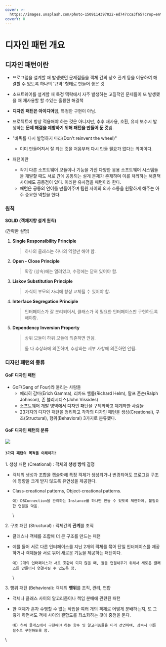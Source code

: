 ```yaml
---
cover: >-
  https://images.unsplash.com/photo-1509114397022-ed747cca3f65?crop=entropy&cs=srgb&fm=jpg&ixid=MnwxOTcwMjR8MHwxfHNlYXJjaHwzfHxjb2xvciUyMG1peHxlbnwwfHx8fDE2NTIyODQ3NjM&ixlib=rb-1.2.1&q=85
coverY: 0
---
```


# 디자인 패턴 개요

## 디자인 패턴이란

* 프로그램을 설계할 때 발생했던 문제점들을 객체 간의 상호 관계 등을 이용하여 해결할 수 있도록 하나의 '규약' 형태로 만들어 놓은 것
* 소프트웨어를 설계할 때 특정 맥락에서 자주 발생하는 고질적인 문제들이 또 발생했을 때 재사용할 할 수있는 훌륭한 해결책
* **디자인 패턴은 아이디어**임, 특정한 구현이 아님.
* 프로젝트에 항상 적용해야 하는 것은 아니지만, 추후 재사용, 호환, 유지 보수시 발생하는 **문제 해결을 예방하기 위해 패턴을 만들어 둔 것**임.



* "바퀴를 다시 발명하지 마라(Don't reinvent the wheel)"
  * 이미 만들어져서 잘 되는 것을 처음부터 다시 만들 필요가 없다는 의미이다.
* 패턴이란
  * 각기 다른 소프트웨어 모듈이나 기능을 가진 다양한 응용 소프트웨어 시스템들을 개발할 때도 서로 간에 공통되는 설계 문제가 존재하며 이를 처리하는 해결책 사이에도 공통점이 있다. 이러한 유사점을 패턴이라 한다.
  * 패턴은 공통의 언어를 만들어주며 팀원 사이의 의사 소통을 원활하게 해주는 아주 중요한 역할을 한다.

### **원칙**

**SOLID (객체지향 설계 원칙)**

(간략한 설명)

1.  **Single Responsibility Principle**

    > 하나의 클래스는 하나의 역할만 해야 함.
2.  **Open - Close Principle**

    > 확장 (상속)에는 열려있고, 수정에는 닫혀 있어야 함.
3.  **Liskov Substitution Principle**

    > 자식이 부모의 자리에 항상 교체될 수 있어야 함.
4.  **Interface Segregation Principle**

    > 인터페이스가 잘 분리되어서, 클래스가 꼭 필요한 인터페이스만 구현하도록 해야함.
5.  **Dependency Inversion Property**

    > 상위 모듈이 하위 모듈에 의존하면 안됨.
    >
    > 둘 다 추상화에 의존하며, 추상화는 세부 사항에 의존하면 안됨.

### 디자인 패턴의 종류

#### GoF 디자인 패턴

* GoF(Gang of Four)라 불리는 사람들
  * 에리히 감마(Erich Gamma), 리차드 헬름(Richard Helm), 랄프 존슨(Ralph Johnson), 존 블리시디스(John Vissides)
  * 소프트웨어 개발 영역에서 디자인 패턴을 구체화하고 체계화한 사람들
  * 23가지의 디자인 패턴을 정리하고 각각의 디자인 패턴을 생성(Creational), 구조(Structural), 행위(Behavioral) 3가지로 분류했다.

#### GoF 디자인 패턴의 분류

![](https://gmlwjd9405.github.io/images/design-pattern/types-of-designpattern.png)

#### `3가지 패턴의 목적을 이해하기!`

1\. 생성 패턴 (Creational) : 객체의 **생성 방식** 결정

* 객체의 생성과 조합을 캡슐화해 특정 객체가 생성되거나 변경되어도 프로그램 구조에 영향을 크게 받지 않도록 유연성을 제공한다.
*   Class-creational patterns, Object-creational patterns.

    ```
    예) DBConnection을 관리하는 Instance를 하나만 만들 수 있도록 제한하여, 불필요한 연결을 막음.
    ```

    \


2\. 구조 패턴 (Structural) : 객체간의 **관계**를 조직

* 클래스나 객체를 조합해 더 큰 구조를 만드는 패턴
*   예를 들어 서로 다른 인터페이스를 지닌 2개의 객체를 묶어 단일 인터페이스를 제공하거나 객체들을 서로 묶어 새로운 기능을 제공하는 패턴이다.

    ```
    예) 2개의 인터페이스가 서로 호환이 되지 않을 때, 둘을 연결해주기 위해서 새로운 클래스를 만들어서 연결시킬 수 있도록 함.
    ```

    \


3\. 행위 패턴 (Behavioral): 객체의 **행위**를 조직, 관리, 연합

* 객체나 클래스 사이의 알고리즘이나 책임 분배에 관련된 패턴
*   한 객체가 혼자 수행할 수 없는 작업을 여러 개의 객체로 어떻게 분배하는지, 또 그렇게 하면서도 객체 사이의 결합도를 최소화하는 것에 중점을 둔다.

    ```
    예) 하위 클래스에서 구현해야 하는 함수 및 알고리즘들을 미리 선언하여, 상속시 이를 필수로 구현하도록 함.
    ```

\
